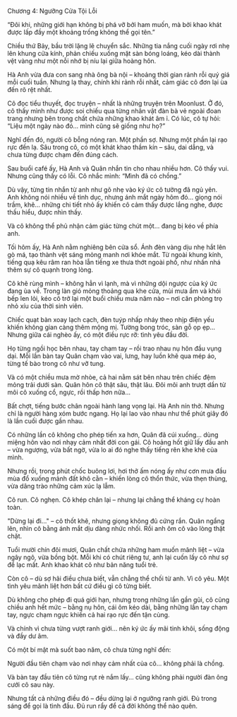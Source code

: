 Chương 4: Ngưỡng Cửa Tội Lỗi

“Đôi khi, những giới hạn không bị phá vỡ bởi ham muốn, mà bởi khao khát được lấp đầy một khoảng trống không thể gọi tên.”

Chiều thứ Bảy, bầu trời lặng lẽ chuyển sắc. Những tia nắng cuối ngày rơi nhẹ lên khung cửa kính, phản chiếu xuống mặt sàn bóng loáng, kéo dài thành vệt vàng như một nỗi nhớ bị níu lại giữa hoàng hôn.

Hà Anh vừa đưa con sang nhà ông bà nội – khoảng thời gian rảnh rỗi quý giá mỗi cuối tuần. Nhưng lạ thay, chính khi rảnh rỗi nhất, cảm giác cô đơn lại ùa đến rõ rệt nhất.

Cô đọc tiểu thuyết, đọc truyện – nhất là những truyện trên Moonlust. Ở đó, cô thấy mình như được soi chiếu qua từng nhân vật đàn bà vẻ ngoài đoan trang nhưng bên trong chất chứa những khao khát âm ỉ. Có lúc, cô tự hỏi: “Liệu một ngày nào đó… mình cũng sẽ giống như họ?”

Nghĩ đến đó, người cô bỗng nóng ran. Một phần sợ. Nhưng một phần lại rạo rực đến lạ. Sâu trong cô, có một khát khao thầm kín – sâu, dai dẳng, và chưa từng được chạm đến đúng cách.

Sau buổi café ấy, Hà Anh và Quân nhắn tin cho nhau nhiều hơn. Cô thấy vui. Nhưng cũng thấy có lỗi. Cô nhắc mình: “Mình đã có chồng.”

Dù vậy, từng tin nhắn từ anh như gõ nhẹ vào ký ức cô tưởng đã ngủ yên. Anh không nói nhiều về tình dục, nhưng ánh mắt ngày hôm đó… giọng nói trầm, khẽ… những chi tiết nhỏ ấy khiến cô cảm thấy được lắng nghe, được thấu hiểu, được nhìn thấy.

Và cô không thể phủ nhận cảm giác từng chút một… đang bị kéo về phía anh.

Tối hôm ấy, Hà Anh nằm nghiêng bên cửa sổ. Ánh đèn vàng dịu nhẹ hắt lên gò má, tạo thành vệt sáng mỏng manh nơi khóe mắt. Từ ngoài khung kính, tiếng quạ kêu râm ran hòa lẫn tiếng xe thưa thớt ngoài phố, như nhấn nhá thêm sự cô quạnh trong lòng.

Cô khẽ rùng mình – không hẳn vì lạnh, mà vì những dội ngược của ký ức đang ùa về. Trong làn gió mỏng thoảng qua khe cửa, mùi mưa ẩm và khói bếp len lỏi, kéo cô trở lại một buổi chiều mưa năm nào – nơi căn phòng trọ nhỏ xíu của thời sinh viên.

Chiếc quạt bàn xoay lạch cạch, đèn tuýp nhấp nháy theo nhịp điện yếu khiến không gian càng thêm mộng mị. Tường bong tróc, sàn gỗ ọp ẹp… Nhưng giữa cái nghèo ấy, có một điều rực rỡ: tình yêu đầu đời.

Họ từng ngồi học bên nhau, tay chạm tay – rồi trao nhau nụ hôn đầu vụng dại. Mỗi lần bàn tay Quân chạm vào vai, lưng, hay luồn khẽ qua mép áo, từng tế bào trong cô như vỡ tung.

Và có một chiều mưa mờ nhòe, cả hai nằm sát bên nhau trên chiếc đệm mỏng trải dưới sàn. Quân hôn cô thật sâu, thật lâu. Đôi môi anh trượt dần từ môi cô xuống cổ, ngực, rồi thấp hơn nữa…

Bất chợt, tiếng bước chân ngoài hành lang vọng lại. Hà Anh nín thở. Nhưng chỉ là người hàng xóm bước ngang. Họ lại lao vào nhau như thể phút giây đó là lần cuối được gần nhau.

Có những lần cô không cho phép tiến xa hơn, Quân đã cúi xuống… dùng miệng hôn vào nơi nhạy cảm nhất đời con gái. Cô hoảng hốt giữ lấy đầu anh – vừa ngượng, vừa bất ngờ, vừa lo ai đó nghe thấy tiếng rên khe khẽ của mình.

Nhưng rồi, trong phút chốc buông lơi, hơi thở ấm nóng ấy như cơn mưa đầu mùa đổ xuống mảnh đất khô cằn – khiến lòng cô thổn thức, vừa thẹn thùng, vừa dâng trào những cảm xúc lạ lẫm.

Cô run. Cô nghẹn. Cô khép chân lại – nhưng lại chẳng thể kháng cự hoàn toàn.

"Dừng lại đi..." – cô thốt khẽ, nhưng giọng không đủ cứng rắn. Quân ngẩng lên, nhìn cô bằng ánh mắt dịu dàng nhức nhối. Rồi anh ôm cô vào lòng thật chặt.

Tuổi mười chín đôi mươi, Quân chất chứa những ham muốn mãnh liệt – vừa ngây ngô, vừa bồng bột. Mỗi khi có chút riêng tư, anh lại cuốn lấy cô như sợ để lạc mất. Anh khao khát cô như bản năng tuổi trẻ.

Còn cô – dù sợ hãi điều chưa biết, vẫn chẳng thể chối từ anh. Vì cô yêu. Một tình yêu mãnh liệt hơn bất cứ điều gì cô từng biết.

Dù không cho phép đi quá giới hạn, nhưng trong những lần gần gũi, cô cũng chiều anh hết mức – bằng nụ hôn, cái ôm kéo dài, bằng những lần tay chạm tay, ngực chạm ngực khiến cả hai rạo rực đến tận cùng.

Và chính vì chưa từng vượt ranh giới… nên ký ức ấy mãi tinh khôi, sống động và đầy dư âm.

Có một bí mật mà suốt bao năm, cô chưa từng nghĩ đến:

Người đầu tiên chạm vào nơi nhạy cảm nhất của cô… không phải là chồng.

Và bàn tay đầu tiên cô từng rụt rè nắm lấy… cũng không phải người đàn ông cưới cô sau này.

Nhưng tất cả những điều đó – đều dừng lại ở ngưỡng ranh giới. Đủ trong sáng để gọi là tình đầu. Đủ run rẩy để cả đời không thể nào quên.
